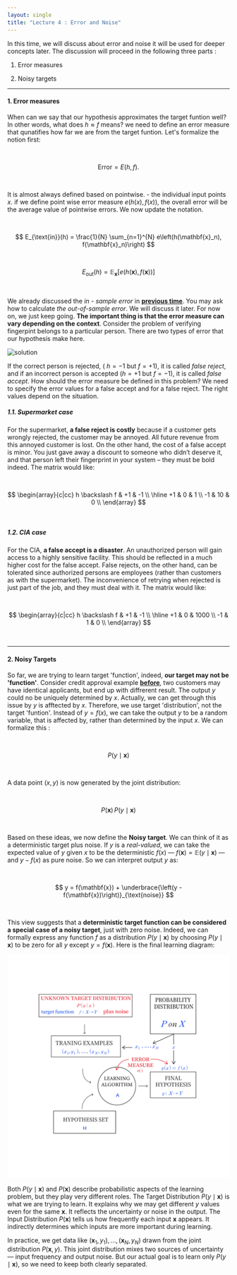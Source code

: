```yaml
---
layout: single
title: "Lecture 4 : Error and Noise"
---
```


In this time, we will discuss about error and noise  it will be used for deeper concepts later. The discussion will proceed in the following three parts :

1. Error measures

2. Noisy targets

---

#### 1. Error measures 

When can we say that our hypothesis approximates the target funtion well? In other words, what does $h \approx f$ means? 
we need to define an error measure that qunatifies how far we are from the target funtion. Let's formalize the notion first: 

<br>

$$
\text{Error} = E(h, f).
$$

<br>

 It is almost always defined based on pointwise. - the individual input points $x$. if we define point wise error measure $e(h(x),f(x))$, the overall error will be the average value of pointwise errors. We now update the notation. 

<br>

$$
E_{\text{in}}(h) = \frac{1}{N} \sum_{n=1}^{N} e\left(h(\mathbf{x}_n), f(\mathbf{x}_n)\right)
$$

<br>

$$
E_{\text{out}}(h) = \mathbb{E}_{\mathbf{x}} \left[ e\left(h(\mathbf{x}), f(\mathbf{x})\right) \right]
$$

<br>

We already discussed the *in - sample error* in [__previous time__](https://isopink.github.io/Is-Learning-Feasible/). You may ask how to calculate *the out-of-sample error*. We will discuss it later. For now on, we just keep going. **The important thing is that the error measure can vary depending on the context**.  Consider the problem of verifying fingerpint belongs to a particular person. There are two types of error that our hypothesis make here. 

![solution](/assets/images/err_1.svg) 

If the correct person is rejected, ( $h = -1$ but $f = +1$), it is called *false reject*, and if an incorrect person is accepted ($h = +1$ but $f = -1$), it is called *false accept*. How should the error measure be defined in this problem? We need to specify the error values for a false accept and for a false reject. The right values depend on the situation. 


##### 1.1. Supermarket case


For the supermarket, **a false reject is costly** because if a customer gets wrongly rejected, the customer may be annoyed. All future revenue from this annoyed customer is lost. On the other hand, the cost of a false accept is minor. You just gave away a discount to someone who didn’t deserve it, and that person left their fingerprint in your system – they must be bold indeed. The matrix would like: 

<br>

$$
\begin{array}{c|cc}
h \backslash f & +1 & -1 \\
\hline
+1 & 0 & 1 \\
-1 & 10 & 0 \\
\end{array}
$$

<br>

##### 1.2. CIA case

For the CIA, **a false accept is a disaster**. An unauthorized person will gain access to a highly sensitive facility. This should be reflected in a much higher cost for the false accept. False rejects, on the other hand, can be tolerated since authorized persons are employees (rather than customers as with the supermarket). The inconvenience of retrying when rejected is just part of the job, and they must deal with it. The matrix would like: 

<br>

$$
\begin{array}{c|cc}
h \backslash f & +1 & -1 \\
\hline
+1 & 0 & 1000 \\
-1 & 1 & 0 \\
\end{array}
$$

<br>

---

#### 2. Noisy Targets  

So far, we are trying to learn target 'function', indeed, **our target may not be 'function'**. Consider credit approval example [__before__](https://isopink.github.io/Learning-problem/), two customers may have identical applicants, but end up with diffrerent result. The output $y$ could no be uniquely determined by $x$. Actually, we can get through this issue by $y$ is afftected by $x$. Therefore, we use target 'distribution', not the target 'funtion'. Instead of $y=f(x)$, we can take the output $y$ to be a random variable, that is affected by, rather than determined by the input $x$. We can formalize this : 

<br>

$$
P(y \mid \mathbf{x})
$$

<br>

A data point $(x,y)$ is now generated by the joint distribution: 

<br>

$$
P(\mathbf{x}) \, P(y \mid \mathbf{x})
$$

<br>

Based on these ideas, we now define the **Noisy target**. We can think of it as a deterministic target plus noise. If $y$ is a *real-valued*, we can take the expected value of $y$ given $x$ to be the deterministic $f(x)$ — $f(\mathbf{x}) = \mathbb{E}(y \mid \mathbf{x})$ — and $y- f(x)$ as pure noise. So we can interpret output $y$ as: 

<br>

$$
y = f(\mathbf{x}) + \underbrace{\left(y - f(\mathbf{x})\right)}_{\text{noise}}
$$

<br>

This view suggests that a **deterministic target function can be considered a special case of a noisy target**, just with zero noise. Indeed, we can formally express any function $f$ as a distribution $P(y \mid \mathbf{x})$ by choosing $P(y \mid \mathbf{x})$ to be zero for all $y$ except $y = f(\mathbf{x})$. Here is the final learning diagram: 

![solution](/assets/images/err_2.svg) 

Both $P(y \mid \mathbf{x})$ and $P(\mathbf{x})$ describe probabilistic aspects of the learning problem, but they play very different roles. The Target Distribution $P(y \mid \mathbf{x})$ is what we are trying to learn. It explains why we may get different $y$ values even for the same $\mathbf{x}$. It reflects the uncertainty or noise in the output. The Input Distribution $P(\mathbf{x})$ tells us how frequently each input $\mathbf{x}$ appears. It indirectly determines which inputs are more important during learning.


In practice, we get data like ${(\mathbf{x}_1, y_1), \ldots, (\mathbf{x}_N, y_N)}$ drawn from the joint distribution $P(\mathbf{x}, y)$. This joint distribution mixes two sources of uncertainty —  input frequency and output noise. But our actual goal is to learn only $P(y \mid \mathbf{x})$, so we need to keep both clearly separated.



